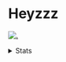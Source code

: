 # Heyzzz  

[![.](https://skillicons.dev/icons?i=ts,nextjs,nestjs,mongodb)](https://skillicons.dev)  

<details>
<summary>Stats</summary
<!--START_SECTION:waka-->

```txt
TypeScript                 12 hrs 51 mins  ███████████████▓░░░░░░░░░   63.01 %
JSON                       1 hr 36 mins    ██░░░░░░░░░░░░░░░░░░░░░░░   07.89 %
CSS                        1 hr 26 mins    █▓░░░░░░░░░░░░░░░░░░░░░░░   07.04 %
NSIS                       1 hr 11 mins    █▒░░░░░░░░░░░░░░░░░░░░░░░   05.82 %
JavaScript                 50 mins         █░░░░░░░░░░░░░░░░░░░░░░░░   04.16 %
```

<!--END_SECTION:waka-->
</details>
